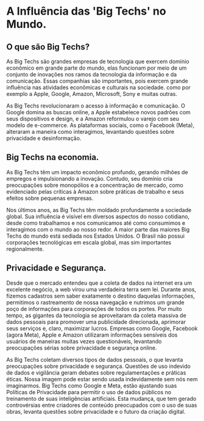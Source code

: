# A Influência das 'Big Techs' no Mundo.

## O que são Big Techs?

As Big Techs são grandes empresas de tecnologia que exercem domínio econômico em grande parte do mundo, elas funcionam por meio de um conjunto de inovações nos ramos da tecnologia da informação e da comunicação. Essas companhias são importantes, pois exercem grande influência nas atividades econômicas e culturais na sociedade. como por exemplo a Apple, Google, Amazon, Microsoft, Sony e muitas outras.

As Big Techs revolucionaram o acesso à informação e comunicação. O Google domina as buscas online, a Apple estabelece novos padrões com seus dispositivos e design, e a Amazon reformulou o varejo com seu modelo de e-commerce. As plataformas sociais, como o Facebook (Meta), alteraram a maneira como interagimos, levantando questões sobre privacidade e desinformação.

## Big Techs na economia.

As Big Techs têm um impacto econômico profundo, gerando milhões de empregos e impulsionando a inovação. Contudo, seu domínio cria preocupações sobre monopólios e a concentração de mercado, como evidenciado pelas críticas à Amazon sobre práticas de trabalho e seus efeitos sobre pequenas empresas.

Nos últimos anos, as Big Techs têm moldado profundamente a sociedade global. Sua influência é visível em diversos aspectos do nosso cotidiano, desde como trabalhamos e nos comunicamos até como consumimos e interagimos com o mundo ao nosso redor. A maior parte das maiores Big Techs do mundo está sediada nos Estados Unidos. O Brasil não possui corporações tecnológicas em escala global, mas sim importantes regionalmente.

## Privacidade e Segurança.

Desde que o mercado entendeu que a coleta de dados na internet era um excelente negócio, a web virou uma verdadeira terra sem lei. Durante anos, fizemos cadastros sem saber exatamente o destino daquelas informações, permitimos o rastreamento de nossa navegação e nutrimos um grande poço de informações para corporações de todos os portes. Por muito tempo, as gigantes da tecnologia se aproveitaram da coleta massiva de dados pessoais para promover uma publicidade direcionada, aprimorar seus serviços e, claro, maximizar lucros. Empresas como Google, Facebook (agora Meta), Apple e Amazon utilizaram informações sensíveis dos usuários de maneiras muitas vezes questionáveis, levantando preocupações sérias sobre privacidade e segurança online.

As Big Techs coletam diversos tipos de dados pessoais, o que levanta preocupações sobre privacidade e segurança. Questões de uso indevido de dados e vigilância geram debates sobre regulamentações e práticas éticas. Nossa imagem pode estar sendo usada indevidamente sem nós nem imaginarmos. Big Techs como Google e Meta, estão ajustando suas Políticas de Privacidade para permitir o uso de dados públicos no treinamento de suas inteligências artificiais. Esta mudança, que tem gerado controvérsias entre criadores de conteúdo preocupados com o uso de suas obras, levanta questões sobre privacidade e o futuro da criação digital.
